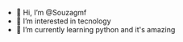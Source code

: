 - 👋 Hi, I’m @Souzagmf
- 👀 I’m interested in tecnology
- 🌱 I’m currently learning python and it's amazing

<!---
Souzagmf/Souzagmf is a ✨ special ✨ repository because its `README.md` (this file) appears on your GitHub profile.
You can click the Preview link to take a look at your changes.
--->
